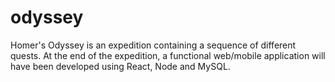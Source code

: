 # odyssey

Homer's Odyssey is an expedition containing a sequence of different quests. 
At the end of the expedition, a functional web/mobile application will have been developed using React, Node and MySQL.
